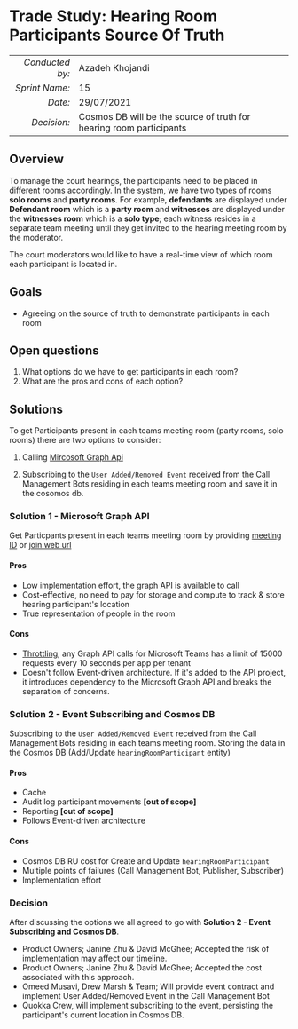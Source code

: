# Trade Study: Hearing Room Participants Source Of Truth

|                 |                                                                     |
| --------------: | ------------------------------------------------------------------- |
| _Conducted by:_ | Azadeh Khojandi                                                     |
|  _Sprint Name:_ | 15                                                                  |
|         _Date:_ | 29/07/2021                                                          |
|     _Decision:_ | Cosmos DB will be the source of truth for hearing room participants |

## Overview

To manage the court hearings, the participants need to be placed in different
rooms accordingly. In the system, we have two types of rooms **solo rooms** and
**party rooms**. For example, **defendants** are displayed under **Defendant
room** which is a **party room** and **witnesses** are displayed under the
**witnesses room** which is a **solo type**; each witness resides in a separate
team meeting until they get invited to the hearing meeting room by the
moderator.

The court moderators would like to have a real-time view of which room each
participant is located in.

## Goals

- Agreeing on the source of truth to demonstrate participants in each room

## Open questions

1. What options do we have to get participants in each room?
2. What are the pros and cons of each option?

## Solutions

To get Participants present in each teams meeting room (party rooms, solo rooms)
there are two options to consider:

1. Calling [Mircosoft Graph
   Api](https://docs.microsoft.com/en-us/graph/api/onlinemeeting-get?view=graph-rest-1.0&tabs=http)

2. Subscribing to the `User Added/Removed Event` received from the Call
   Management Bots residing in each teams meeting room and save it in the
   cosomos db.

### Solution 1 - Microsoft Graph API

Get Particpants present in each teams meeting room by providing [meeting
ID](https://docs.microsoft.com/en-us/graph/api/onlinemeeting-get?view=graph-rest-1.0&tabs=http#example-2-retrieve-an-online-meeting-by-meeting-id)
or [join web
url](https://docs.microsoft.com/en-us/graph/api/onlinemeeting-get?view=graph-rest-1.0&tabs=http#example-3-retrieve-an-online-meeting-by-joinweburl)

#### Pros

- Low implementation effort, the graph API is available to call
- Cost-effective, no need to pay for storage and compute to track & store
  hearing participant's location
- True representation of people in the room

#### Cons

- [Throttling](https://docs.microsoft.com/en-us/graph/throttling#microsoft-teams-service-limits),
  any Graph API calls for Microsoft Teams has a limit of 15000 requests every 10
  seconds per app per tenant
- Doesn't follow Event-driven architecture. If it's added to the API project, it
  introduces dependency to the Microsoft Graph API and breaks the separation of
  concerns.

### Solution 2 - Event Subscribing and Cosmos DB

Subscribing to the `User Added/Removed Event` received from the Call Management
Bots residing in each teams meeting room. Storing the data in the Cosmos DB
(Add/Update `hearingRoomParticipant` entity)

#### Pros

- Cache
- Audit log participant movements **[out of scope]**
- Reporting **[out of scope]**
- Follows Event-driven architecture

#### Cons

- Cosmos DB RU cost for Create and Update `hearingRoomParticipant`
- Multiple points of failures (Call Management Bot, Publisher, Subscriber)
- Implementation effort

### Decision

After discussing the options we all agreed to go with **Solution 2 - Event
Subscribing and Cosmos DB**.

- Product Owners; Janine Zhu & David McGhee; Accepted the risk of implementation
  may affect our timeline.
- Product Owners; Janine Zhu & David McGhee; Accepted the cost associated with
  this approach.
- Omeed Musavi, Drew Marsh & Team; Will provide event contract and implement
  User Added/Removed Event in the Call Management Bot
- Quokka Crew, will implement subscribing to the event, persisting the
  participant's current location in Cosmos DB.
